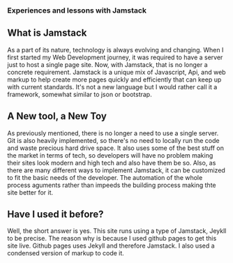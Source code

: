 ### Experiences and lessons with Jamstack

## What is Jamstack
As a part of its nature, technology is always evolving and changing. When I first started my Web Development journey, it was required to have a server just to host a single page site. Now, with Jamstack, that is no longer a concrete requirement. Jamstack is a unique mix of Javascript, Api, and web markup to help create more pages quickly and efficiently that can keep up with current standards. It's not a new language but I would rather call it a framework, somewhat similar to json or bootstrap.

## A New tool, a New Toy
As previously mentioned, there is no longer a need to use a single server. Git is also heavily implemented, so there's no need to locally run the code and waste precious hard drive space. It also uses some of the best stuff on the market in terms of tech, so developers will have no problem making their sites look modern and high tech and also have them be so. Also, as there are many different ways to implement Jamstack, it can be customized to fit the basic needs of the developer. The automation of the whole process aguments rather than impeeds the building process making thte site better for it.

## Have I used it before?
Well, the short answer is yes. This site runs using a type of Jamstack, Jeykll to be precise. The reason why is because I used github pages to get this site live. Github pages uses Jekyll and therefore Jamstack. I also used a condensed version of markup to code it. 
